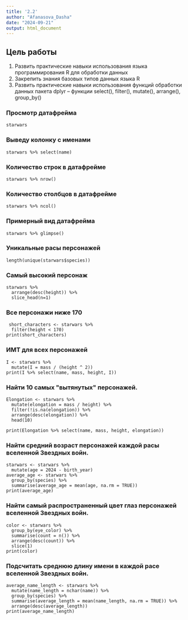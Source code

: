 ```yaml
---
title: '2.2'
author: "Afanasova_Dasha"
date: "2024-09-21"
output: html_document
---
```

## Цель работы
1. Развить практические навыки использования языка программирования R для
обработки данных
2. Закрепить знания базовых типов данных языка R
3. Развить практические навыки использования функций обработки данных пакета dplyr – функции select(), filter(), mutate(), arrange(), group_by()

### Просмотр датафрейма

```{r}
starwars
```
### Выведу колонку с именами

```{r}
starwars %>% select(name)
```
### Количество строк в датафрейме

```{r}
starwars %>% nrow()
```
### Количество столбцов в датафрейме

```{r}
starwars %>% ncol()
```
### Примерный вид датафрейма

```{r}
starwars %>% glimpse()
```
### Уникальные расы персонажей

```{r}
length(unique(starwars$species))
```
### Самый высокий персонаж

```{r}
starwars %>%
  arrange(desc(height)) %>%
  slice_head(n=1)

```
### Все персонажи ниже 170

```{r}
 short_characters <- starwars %>%
  filter(height < 170)
print(short_characters)
```

### ИМТ для всех персонажей

```{r}
I <- starwars %>%
  mutate(I = mass / (height ^ 2))
print(I %>% select(name, mass, height, I))
```
### Найти 10 самых "вытянутых" персонажей.

```{r}
Elongation <- starwars %>%
  mutate(elongation = mass / height) %>%
  filter(!is.na(elongation)) %>% 
  arrange(desc(elongation)) %>% 
  head(10)

print(Elongation %>% select(name, mass, height, elongation))
```

### Найти средний возраст персонажей каждой расы вселенной Звездных войн.

```{r}
starwars <- starwars %>%
  mutate(age = 2024 - birth_year)
average_age <- starwars %>%
  group_by(species) %>%
  summarise(average_age = mean(age, na.rm = TRUE))
print(average_age)
```

### Найти самый распространенный цвет глаз персонажей вселенной Звездных войн.

```{r}
color <- starwars %>%
  group_by(eye_color) %>%
  summarise(count = n()) %>%
  arrange(desc(count)) %>%
  slice(1)
print(color)
```
### Подсчитать среднюю длину имени в каждой расе вселенной Звездных войн.

```{r}
average_name_length <- starwars %>%
  mutate(name_length = nchar(name)) %>%  
  group_by(species) %>%
  summarise(average_length = mean(name_length, na.rm = TRUE)) %>%
  arrange(desc(average_length))
print(average_name_length)
```

